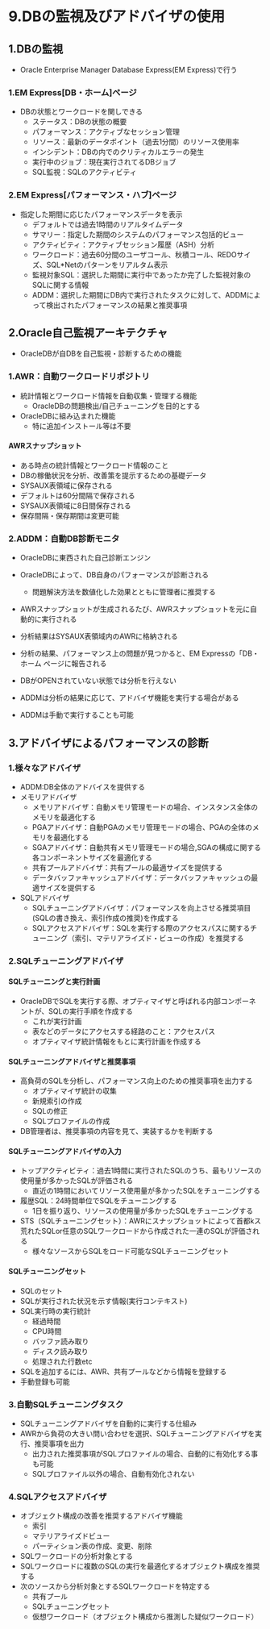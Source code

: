 # 9.DBの監視及びアドバイザの使用

## 1.DBの監視
* Oracle Enterprise Manager Database Express(EM Express)で行う

### 1.EM Express[DB・ホーム]ページ
* DBの状態とワークロードを関しできる
  * ステータス：DBの状態の概要
  * パフォーマンス：アクティブなセッション管理
  * リソース：最新のデータポイント（過去1分間）のリソース使用率
  * インシデント：DBの内でのクリティカルエラーの発生
  * 実行中のジョブ：現在実行されてるDBジョブ
  * SQL監視：SQLのアクティビティ

### 2.EM Express[パフォーマンス・ハブ]ページ
* 指定した期間に応じたパフォーマンスデータを表示
  * デフォルトでは過去1時間のリアルタイムデータ
  * サマリー：指定した期間のシステムのパフォーマンス包括的ビュー
  * アクティビティ：アクティブセッション履歴（ASH）分析
  * ワークロード：過去60分間のユーザコール、秋積コール、REDOサイズ、SQL*Netのパターンをリアルタム表示
  * 監視対象SQL：選択した期間に実行中であったか完了した監視対象のSQLに関する情報
  * ADDM：選択した期間にDB内で実行されたタスクに対して、ADDMによって検出されたパフォーマンスの結果と推奨事項

## 2.Oracle自己監視アーキテクチャ
* OracleDBが自DBを自己監視・診断するための機能

### 1.AWR：自動ワークロードリポジトリ
* 統計情報とワークロード情報を自動収集・管理する機能
  * OracleDBの問題検出/自己チューニングを目的とする
* OracleDBに組み込まれた機能
  * 特に追加インストール等は不要

#### AWRスナップショット
* ある時点の統計情報とワークロード情報のこと
* DBの稼働状況を分析、改善策を提示するための基礎データ
* SYSAUX表領域に保存される
* デフォルトは60分間隔で保存される
* SYSAUX表領域に8日間保存される
* 保存間隔・保存期間は変更可能

### 2.ADDM：自動DB診断モニタ
* OracleDBに東西された自己診断エンジン
* OracleDBによって、DB自身のパフォーマンスが診断される
  * 問題解決方法を数値化した効果とともに管理者に推奨する

* AWRスナップショットが生成されるたび、AWRスナップショットを元に自動的に実行される
* 分析結果はSYSAUX表領域内のAWRに格納される
* 分析の結果、パフォーマンス上の問題が見つかると、EM Expressの「DB・ホーム
ページに報告される
* DBがOPENされていない状態では分析を行えない
* ADDMは分析の結果に応じて、アドバイザ機能を実行する場合がある
* ADDMは手動で実行することも可能

## 3.アドバイザによるパフォーマンスの診断

### 1.様々なアドバイザ
* ADDM:DB全体のアドバイスを提供する
* メモリアドバイザ
  * メモリアドバイザ：自動メモリ管理モードの場合、インスタンス全体のメモリを最適化する
  * PGAアドバイザ：自動PGAのメモリ管理モードの場合、PGAの全体のメモリを最適化する
  * SGAアドバイザ：自動共有メモリ管理モードの場合,SGAの構成に関する各コンポーネントサイズを最適化する
  * 共有プールアドバイザ：共有プールの最適サイズを提供する
  * データバッファキャッシュアドバイザ：データバッファキャッシュの最適サイズを提供する
* SQLアドバイザ
  * SQLチューニングアドバイザ：パフォーマンスを向上させる推奨項目(SQLの書き換え、索引作成の推奨)を作成する
  * SQLアクセスアドバイザ：SQLを実行する際のアクセスパスに関するチューニング（索引、マテリアライズド・ビューの作成）を推奨する

### 2.SQLチューニングアドバイザ

#### SQLチューニングと実行計画
* OracleDBでSQLを実行する際、オプティマイザと呼ばれる内部コンポーネントが、SQLの実行手順を作成する
  * これが実行計画
  * 表などのデータにアクセスする経路のこと：アクセスパス
  * オプティマイザ統計情報をもとに実行計画を作成する

#### SQLチューニングアドバイザと推奨事項
* 高負荷のSQLを分析し、パフォーマンス向上のための推奨事項を出力する
  * オプティマイザ統計の収集
  * 新規索引の作成
  * SQLの修正
  * SQLプロファイルの作成
* DB管理者は、推奨事項の内容を見て、実装するかを判断する

#### SQLチューニングアドバイザの入力
* トップアクティビティ：過去1時間に実行されたSQLのうち、最もリソースの使用量が多かったSQLが評価される
  * 直近の1時間においてリソース使用量が多かったSQLをチューニングする
* 履歴SQL：24時間単位でSQLをチューニングする
  * 1日を振り返り、リソースの使用量が多かったSQLをチューニングする
* STS（SQLチューニングセット）：AWRにスナップショットによって首都kス荒れたSQLor任意のSQLワークロードから作成された一連のSQLが評価される
  * 様々なソースからSQLをロード可能なSQLチューニングセット

#### SQLチューニングセット
* SQLのセット
* SQLが実行された状況を示す情報(実行コンテキスト)
* SQL実行時の実行統計
  * 経過時間
  * CPU時間
  * バッファ読み取り
  * ディスク読み取り
  * 処理された行数etc
* SQLを追加するには、AWR、共有プールなどから情報を登録する
* 手動登録も可能

### 3.自動SQLチューニングタスク
* SQLチューニングアドバイザを自動的に実行する仕組み
* AWRから負荷の大きい問い合わせを選択、SQLチューニングアドバイザを実行、推奨事項を出力
  * 出力された推奨事項がSQLプロファイルの場合、自動的に有効化する事も可能
  * SQLプロファイル以外の場合、自動有効化されない

### 4.SQLアクセスアドバイザ
* オブジェクト構成の改善を推奨するアドバイザ機能
  * 索引
  * マテリアライズドビュー
  * パーティション表の作成、変更、削除
* SQLワークロードの分析対象とする
* SQLワークロードに複数のSQLの実行を最適化するオブジェクト構成を推奨する
* 次のソースから分析対象とするSQLワークロードを特定する
  * 共有プール
  * SQLチューニングセット
  * 仮想ワークロード（オブジェクト構成から推測した疑似ワークロード）
